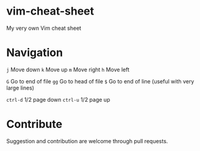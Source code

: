 vim-cheat-sheet
===============

My very own Vim cheat sheet


Navigation
==========

```j``` Move down
```k``` Move up
```m``` Move right
```h``` Move left

```G``` Go to end of file
```gg``` Go to head of file
```$``` Go to end of line (useful with very large lines)

```ctrl-d``` 1/2 page down
```ctrl-u``` 1/2 page up

Contribute
==========

Suggestion and contribution are welcome through pull requests.

